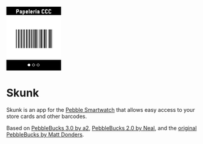 ![Screenshot](screenshot.png)

Skunk
===============

Skunk is an app for the [Pebble Smartwatch](https://getpebble.com) that allows easy access to your store cards and other barcodes.

Based on [PebbleBucks 3.0 by a2](https://github.com/a2/PebbleBucks), [PebbleBucks 2.0 by Neal](https://github.com/Neal/PebbleBucks), and the [original PebbleBucks by Matt Donders](https://github.com/mattdonders/PebbleBucks).
